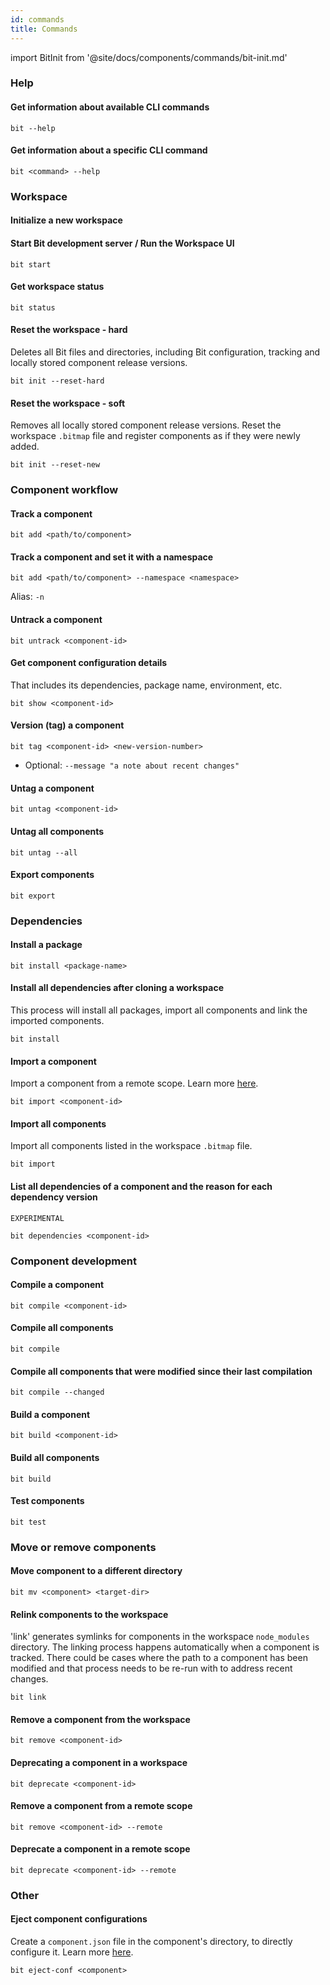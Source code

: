 ```yaml
---
id: commands
title: Commands
---
```


import BitInit from '@site/docs/components/commands/bit-init.md'

### Help

#### Get information about available CLI commands

```
bit --help
```

#### Get information about a specific CLI command

```
bit <command> --help
```

### Workspace

#### Initialize a new workspace

<BitInit />

#### Start Bit development server / Run the Workspace UI

```shell
bit start
```

#### Get workspace status

```shell
bit status
```

#### Reset the workspace - hard

Deletes all Bit files and directories, including Bit configuration, tracking and locally stored component release versions.

```shell
bit init --reset-hard
```

#### Reset the workspace - soft

Removes all locally stored component release versions.
Reset the workspace `.bitmap` file and register components as if they were newly added.

```shell
bit init --reset-new
```

### Component workflow

#### Track a component

```shell
bit add <path/to/component>
```

#### Track a component and set it with a namespace

```shell
bit add <path/to/component> --namespace <namespace>
```

Alias: `-n`

#### Untrack a component

```shell
bit untrack <component-id>
```

#### Get component configuration details

That includes its dependencies, package name, environment, etc.

```shell
bit show <component-id>
```

#### Version (tag) a component

```shell
bit tag <component-id> <new-version-number>
```

- Optional: `--message "a note about recent changes"`

#### Untag a component

```shell
bit untag <component-id>
```

#### Untag all components

```shell
bit untag --all
```

#### Export components

```shell
bit export
```

### Dependencies

#### Install a package

```shell
bit install <package-name>
```

#### Install all dependencies after cloning a workspace

This process will install all packages, import all components and link the imported components.

```shell
bit install
```

#### Import a component

Import a component from a remote scope. Learn more [here](/building-with-bit/scopes).

```shell
bit import <component-id>
```

#### Import all components

Import all components listed in the workspace `.bitmap` file.

```shell
bit import
```

#### List all dependencies of a component and the reason for each dependency version

`EXPERIMENTAL`

```shell
bit dependencies <component-id>
```

### Component development

#### Compile a component

```shell
bit compile <component-id>
```

#### Compile all components

```shell
bit compile
```

#### Compile all components that were modified since their last compilation

```shell
bit compile --changed
```

#### Build a component

```shell
bit build <component-id>
```

#### Build all components

```shell
bit build
```

#### Test components

```shell
bit test
```

### Move or remove components

#### Move component to a different directory

```shell
bit mv <component> <target-dir>
```

#### Relink components to the workspace

'link' generates symlinks for components in the workspace `node_modules` directory.
The linking process happens automatically when a component is tracked.
There could be cases where the path to a component has been modified and that process needs to be re-run with to address recent changes.

```shell
bit link
```

#### Remove a component from the workspace

```shell
bit remove <component-id>
```

#### Deprecating a component in a workspace

```shell
bit deprecate <component-id>
```

#### Remove a component from a remote scope

```shell
bit remove <component-id> --remote
```

#### Deprecate a component in a remote scope

```shell
bit deprecate <component-id> --remote
```

### Other

#### Eject component configurations

Create a `component.json` file in the component's directory, to directly configure it. Learn more [here](/building-with-bit/workspace#eject-component-configurations-componentjson).

```shell
bit eject-conf <component>
```

